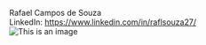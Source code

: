 Rafael Campos de Souza <br>
LinkedIn: https://www.linkedin.com/in/raflsouza27/ <br>
![This is an image](https://myoctocat.com/assets/images/base-octocat.svg)
